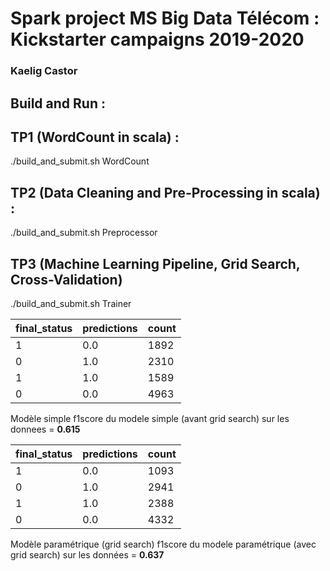 # Spark project MS Big Data Télécom : Kickstarter campaigns 2019-2020
### Kaelig Castor

## Build and Run :

## TP1 (WordCount in scala) :
./build_and_submit.sh WordCount

## TP2 (Data Cleaning and Pre-Processing in scala) :
./build_and_submit.sh Preprocessor

## TP3 (Machine Learning Pipeline, Grid Search, Cross-Validation)
./build_and_submit.sh Trainer


|final_status|predictions|count|
|------------|-----------|-----|
|           1|        0.0| 1892|
|           0|        1.0| 2310|
|           1|        1.0| 1589|
|           0|        0.0| 4963|

Modèle simple
f1score du modele simple (avant grid search) sur les donnees = **0.615**

|final_status|predictions|count|
|------------|-----------|-----|
|           1|        0.0| 1093|
|           0|        1.0| 2941|
|           1|        1.0| 2388|
|           0|        0.0| 4332|

Modèle paramétrique (grid search)
f1score du modele paramétrique (avec grid search) sur les données = **0.637**
